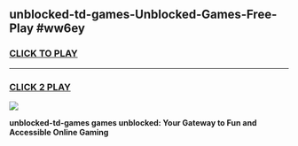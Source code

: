 
## unblocked-td-games-Unblocked-Games-Free-Play #ww6ey
<h3>
<a href="https://us.freeplayer.one?title=unblocked-td-games&ref=9M">CLICK TO PLAY</a></h3>
<hr>

<h3>
<a href="https://us.freeplayer.one?title=unblocked-td-games&ref=9M">CLICK 2 PLAY</a>
  
</h3>

<a href="https://us.freeplayer.one?title=unblocked-td-games&ref=9M"><img src="https://clearcache.store/games.png"></a>


**unblocked-td-games games unblocked: Your Gateway to Fun and Accessible Online Gaming**
